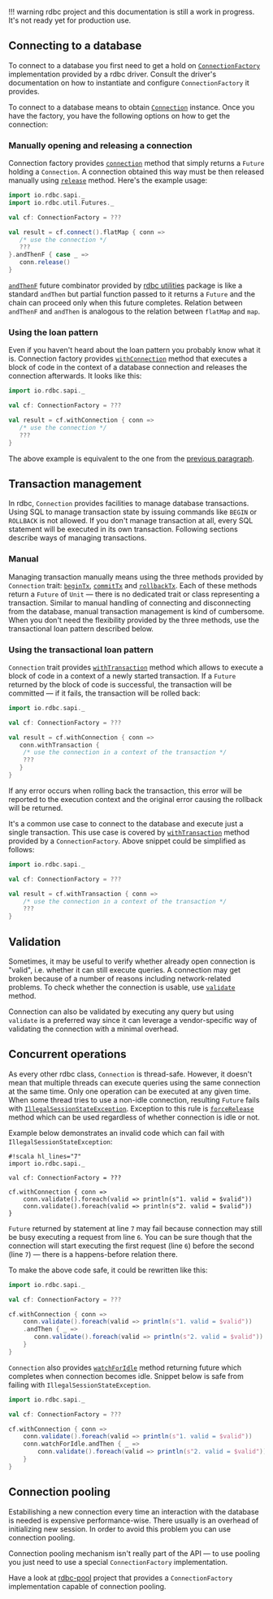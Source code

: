 <!---
 ! Copyright 2016-2017 rdbc contributors
 !
 ! Licensed under the Apache License, Version 2.0 (the "License");
 ! you may not use this file except in compliance with the License.
 ! You may obtain a copy of the License at
 !
 !     http://www.apache.org/licenses/LICENSE-2.0
 !
 ! Unless required by applicable law or agreed to in writing, software
 ! distributed under the License is distributed on an "AS IS" BASIS,
 ! WITHOUT WARRANTIES OR CONDITIONS OF ANY KIND, either express or implied.
 ! See the License for the specific language governing permissions and
 ! limitations under the License. 
 -->
!!! warning
    rdbc project and this documentation is still a work in progress.
    It's not ready yet for production use.

## Connecting to a database

To connect to a database you first need to get a hold on [`ConnectionFactory`]({{scaladocRoot}}/io/rdbc/sapi/ConnectionFactory.html)
implementation provided by a rdbc driver. Consult the driver's documentation on how to
instantiate and configure `ConnectionFactory` it provides. 

To connect to a database means to obtain [`Connection`]({{scaladocRoot}}/io/rdbc/sapi/Connection.html) instance. Once you have
the factory, you have the following options on how to get the connection:

### Manually opening and releasing a connection

Connection factory provides 
[`connection`]({{scaladocRoot}}/io/rdbc/sapi/ConnectionFactory.html#connection()(implicittimeout:io.rdbc.sapi.Timeout):scala.concurrent.Future[io.rdbc.sapi.Connection])
method that simply returns a `Future` holding a `Connection`. A connection
obtained this way must be then released manually using 
[`release`]({{scaladocRoot}}/io/rdbc/sapi/Connection.html#release():scala.concurrent.Future[Unit])
method. Here's the example usage:

```scala
import io.rdbc.sapi._
import io.rdbc.util.Futures._

val cf: ConnectionFactory = ???

val result = cf.connect().flatMap { conn =>
   /* use the connection */
   ???
}.andThenF { case _ =>
   conn.release()
}
```
[`andThenF`]({{scaladocRoot}}io/rdbc/util/Futures$$FutureOps.html#andThenF[U](pf:PartialFunction[scala.util.Try[T],scala.concurrent.Future[U]])(implicitec:scala.concurrent.ExecutionContext):scala.concurrent.Future[T])
future combinator provided by
[rdbc utilities](https://search.maven.org/#search%7Cga%7C1%7Cg%3A%22io.rdbc%22%20util)
package is like a standard `andThen` but partial function passed to it returns
a `Future` and the chain can proceed only when this future completes. Relation between
`andThenF` and `andThen` is analogous to the relation between `flatMap` and `map`.

### Using the loan pattern

Even if you haven't heard about the loan pattern you probably know what it is.
Connection factory provides
[`withConnection`]({{scaladocRoot}}/io/rdbc/sapi/ConnectionFactory.html#withConnection[A](body:io.rdbc.sapi.Connection=>scala.concurrent.Future[A])(implicittimeout:io.rdbc.sapi.Timeout):scala.concurrent.Future[A])
method that executes a block of code in the context of a database connection and
releases the connection afterwards. It looks like this:

```scala
import io.rdbc.sapi._

val cf: ConnectionFactory = ???

val result = cf.withConnection { conn =>
   /* use the connection */
   ???
}
```

The above example is equivalent to the one from the
[previous paragraph](connection.md#manually-opening-and-releasing-a-connection).

## Transaction management

In rdbc, `Connection` provides facilities to manage database transactions. Using SQL
to manage transaction state by issuing commands like `BEGIN` or `ROLLBACK` is
not allowed. If you don't manage transaction at all, every SQL statement will
be executed in its own transaction. Following sections describe ways of managing
transactions.

### Manual

Managing transaction manually means using the three methods provided by `Connection`
trait:
[`beginTx`]({{scaladocRoot}}/io/rdbc/sapi/Connection.html#beginTx()(implicittimeout:io.rdbc.sapi.Timeout):scala.concurrent.Future[Unit]),
[`commitTx`]({{scaladocRoot}}/io/rdbc/sapi/Connection.html#commitTx()(implicittimeout:io.rdbc.sapi.Timeout):scala.concurrent.Future[Unit])
and [`rollbackTx`]({{scaladocRoot}}/io/rdbc/sapi/Connection.html#rollbackTx()(implicittimeout:io.rdbc.sapi.Timeout):scala.concurrent.Future[Unit]). 
Each of these methods return a `Future` of `Unit` &mdash; there is no dedicated 
trait or class representing a transaction. Similar to manual handling of connecting
and disconnecting from the database, manual transaction management is kind of
cumbersome. When you don't need the flexibility provided by the three methods,
use the transactional loan pattern described below.

### Using the transactional loan pattern

`Connection` trait provides
[`withTransaction`]({{scaladocRoot}}/io/rdbc/sapi/Connection.html#withTransaction[A](body:=>scala.concurrent.Future[A])(implicittimeout:io.rdbc.sapi.Timeout):scala.concurrent.Future[A])
method which allows to execute a block of code in a context of a newly started
transaction. If a `Future` returned by the block of code is successful, the
transaction will be committed &mdash; if it fails, the transaction will be rolled
back:

```scala
import io.rdbc.sapi._

val cf: ConnectionFactory = ???

val result = cf.withConnection { conn =>
   conn.withTransaction {
    /* use the connection in a context of the transaction */
    ???
   }
}
```

If any error occurs when rolling back the transaction, this error will be reported
to the execution context and the original error causing the rollback will be returned.

It's a common use case to connect to the database and execute just a single
transaction. This use case is covered by 
[`withTransaction`]({{scaladocRoot}}/io/rdbc/sapi/ConnectionFactory.html#withTransaction[A](body:io.rdbc.sapi.Connection=>scala.concurrent.Future[A])(implicittimeout:io.rdbc.sapi.Timeout):scala.concurrent.Future[A])
method provided by a `ConnectionFactory`. Above snippet could be simplified as follows:

```scala
import io.rdbc.sapi._

val cf: ConnectionFactory = ???

val result = cf.withTransaction { conn =>
    /* use the connection in a context of the transaction */
    ???
}
```

## Validation

Sometimes, it may be useful to verify whether already open connection is "valid",
i.e. whether it can still execute queries. A connection may get broken because of
a number of reasons including network-related problems. To check whether the connection
is usable, use
[`validate`]({{scaladocRoot}}/io/rdbc/sapi/Connection.html#validate()(implicittimeout:io.rdbc.sapi.Timeout):scala.concurrent.Future[Unit])
method.

Connection can also be validated by executing any query but using `validate` is
a preferred way since it can leverage a vendor-specific way of validating the
connection with a minimal overhead.

## Concurrent operations

As every other rdbc class, `Connection` is thread-safe. However, it doesn't mean
that multiple threads can execute queries using the same connection at the same
time. Only one operation can be executed at any given time. When some thread tries
to use a non-idle connection, resulting `Future` fails with
[`IllegalSessionStateException`]({{scaladocRoot}}/io/rdbc/api/exceptions/IllegalSessionStateException.html).
Exception to this rule is 
[`forceRelease`]({{scaladocRoot}}/io/rdbc/sapi/Connection.html#forceRelease():scala.concurrent.Future[Unit])
method which can be used regardless of whether connection is idle or not.

Example below demonstrates an invalid code which can fail with `IllegalSessionStateException`:
```
#!scala hl_lines="7"
import io.rdbc.sapi._

val cf: ConnectionFactory = ???

cf.withConnection { conn =>
    conn.validate().foreach(valid => println(s"1. valid = $valid"))
    conn.validate().foreach(valid => println(s"2. valid = $valid"))
}
```

`Future` returned by statement at line `7` may fail because connection may still
be busy executing a request from line `6`. You can be sure though that the connection
will start executing the first request (line `6`) before the second (line `7`)
&mdash; there is a happens-before relation there.

To make the above code safe, it could be rewritten like this:

```scala
import io.rdbc.sapi._

val cf: ConnectionFactory = ???

cf.withConnection { conn =>
    conn.validate().foreach(valid => println(s"1. valid = $valid"))
    .andThen { _ =>
       conn.validate().foreach(valid => println(s"2. valid = $valid"))
    }
}
```

`Connection` also provides
[`watchForIdle`]({{scaladocRoot}}/io/rdbc/sapi/Connection.html#watchForIdle:scala.concurrent.Future[Unit])
method returning future which completes when connection becomes idle. Snippet below
is safe from failing with `IllegalSessionStateException`.

```scala
import io.rdbc.sapi._

val cf: ConnectionFactory = ???

cf.withConnection { conn =>
    conn.validate().foreach(valid => println(s"1. valid = $valid"))
    conn.watchForIdle.andThen { _ =>
        conn.validate().foreach(valid => println(s"2. valid = $valid"))
    }
}
```

## Connection pooling

Estabilishing a new connection every time an interaction with the database is needed
is expensive performance-wise. There usually is an overhead of initializing
new session. In order to avoid this problem you can use connection pooling.

Connection pooling mechanism isn't really part of the API &mdash; to use pooling
you just need to use a special `ConnectionFactory` implementation.

Have a look at [rdbc-pool](https://github.com/rdbc-io/rdbc-pool) project that
provides a `ConnectionFactory` implementation capable of connection pooling.
